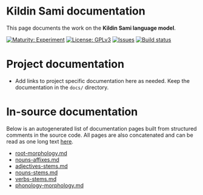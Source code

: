 # Kildin Sami documentation

This page documents the work on the **Kildin Sami language model**. 

[![Maturity: Experiment](https://img.shields.io/badge/Maturity-Experiment-black.svg)](https://giellalt.github.io/MaturityClassification.html)
[![License: GPLv3](https://img.shields.io/badge/License-GPLv3-blue.svg)](https://www.gnu.org/licenses/gpl-3.0)
[![Issues](https://img.shields.io/github/issues/giellalt/lang-sjd)](https://github.com/giellalt/lang-sjd/issues)
[![Build status](https://github.com/giellalt/lang-sjd/workflows/Speller%20CI+CD/badge.svg)](https://github.com/giellalt/lang-sjd/actions)

# Project documentation

* Add links to project specific documentation here as needed. Keep the documentation in the `docs/` directory.

# In-source documentation

Below is an autogenerated list of documentation pages built from structured comments in the source code. All pages are also concatenated and can be read as one long text [here](sjd.md).
* [root-morphology.md](root-morphology.md)
* [nouns-affixes.md](nouns-affixes.md)
* [adjectives-stems.md](adjectives-stems.md)
* [nouns-stems.md](nouns-stems.md)
* [verbs-stems.md](verbs-stems.md)
* [phonology-morphology.md](phonology-morphology.md)

